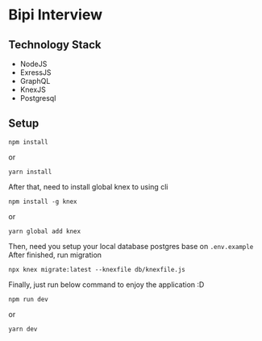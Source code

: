 # Bipi Interview

## Technology Stack

- NodeJS
- ExressJS
- GraphQL
- KnexJS
- Postgresql

## Setup

```
npm install
```

or

```
yarn install
```

After that, need to install global knex to using cli

```
npm install -g knex
```

or

```
yarn global add knex
```

Then, need you setup your local database postgres base on `.env.example`
After finished, run migration

```
npx knex migrate:latest --knexfile db/knexfile.js
```

Finally, just run below command to enjoy the application :D

```
npm run dev
```

or

```
yarn dev
```
